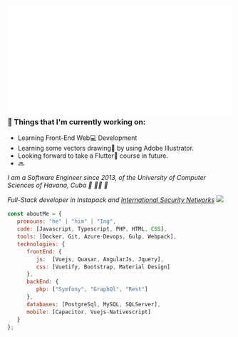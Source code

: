 <!-- Working GIF -->
<img src="https://github.com/BURNING-SOLUTIONS/reeveng/blob/master/svg.svg" alt="dev_object" align="right" width="500" height="250"/>

### 💼  Things that I'm currently working on: 
* Learning Front-End Web:computer: Development
* Learning some vectors drawing:art: by using Adobe Illustrator.
* Looking forward to take a Flutter:calling: course in future.
* 🔜



<p><em>I am a Software Engineer since 2013, of the University of Computer Sciences of Havana, Cuba 💪 🧑‍💻 💪</em></p>
<p><em>Full-Stack developer in Instapack and <a href="https://isnsecurity.com/">International Security Networks</a> <img src="https://media.giphy.com/media/WUlplcMpOCEmTGBtBW/giphy.gif" width="40"></br>
</em></p>


```javascript
const aboutMe = {
   pronouns: "he" | "him" | "Ing",
   code: [Javascript, Typescript, PHP, HTML, CSS],
   tools: [Docker, Git, Azure-Devops, Gulp, Webpack],
   technologies: {
      frontEnd: {
         js:  [Vuejs, Quasar, AngularJs, Jquery],
         css: [Vuetify, Bootstrap, Material Design]
      },
      backEnd: {
         php: ["Symfony", "GraphQl", "Rest"]
      },
      databases: [PostgreSql, MySQL, SQLServer],
      mobile: [Capacitor, Vuejs-Nativescript]
   }
};
```
</br>
